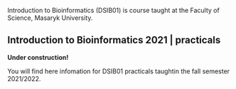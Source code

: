 Introduction to Bioinformatics (DSIB01) is course taught at the Faculty of Science, Masaryk University.

## Introduction to Bioinformatics 2021 | practicals

**Under construction!**

You will find here infomation for DSIB01 practicals taughtin the fall semester 2021/2022.
